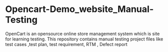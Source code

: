 # Opencart-Demo_website_Manual-Testing
OpenCart is an opensource online store management system which is site for learning testing. This repository contains manual testing project files like test cases ,test plan, test requirement, RTM , Defect report
